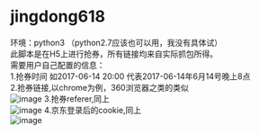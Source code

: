 # jingdong618

环境：python3 （python2.7应该也可以用，我没有具体试）</br>
此脚本是在H5上进行抢券，所有链接均来自实际抓包所得。</br>
需要用户自己配置的信息：</br>
1.抢券时间 如2017-06-14 20:00 代表2017-06-14年6月14号晚上8点</br>
2.抢券链接,以chrome为例，360浏览器之类的类似</br>
![image](https://github.com/hupujrs2017/jingdong618/blob/master/jingdong/image/QQ%E6%88%AA%E5%9B%BE20170614163745.png)
3.抢券referer,同上</br>
![image](https://github.com/hupujrs2017/jingdong618/blob/master/jingdong/image/QQ%E6%88%AA%E5%9B%BE20170614163841.png)
4.京东登录后的cookie,同上</br>
![image](https://github.com/hupujrs2017/jingdong618/blob/master/jingdong/image/QQ%E6%88%AA%E5%9B%BE20170614164003.png)
